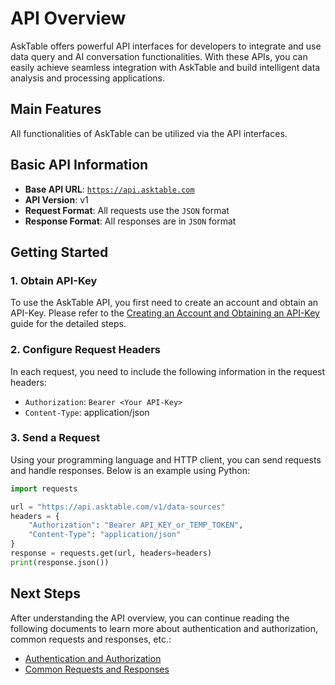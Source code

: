 # API Overview

AskTable offers powerful API interfaces for developers to integrate and use data query and AI conversation functionalities. With these APIs, you can easily achieve seamless integration with AskTable and build intelligent data analysis and processing applications.

## Main Features

All functionalities of AskTable can be utilized via the API interfaces.

## Basic API Information

- **Base API URL**: [`https://api.asktable.com`](https://api.asktable.com)
- **API Version**: v1
- **Request Format**: All requests use the `JSON` format
- **Response Format**: All responses are in `JSON` format

## Getting Started

### 1. Obtain API-Key

To use the AskTable API, you first need to create an account and obtain an API-Key. Please refer to the [Creating an Account and Obtaining an API-Key](../quick-start/create-account-and-get-api-token.md) guide for the detailed steps.

### 2. Configure Request Headers

In each request, you need to include the following information in the request headers:

- `Authorization`: `Bearer <Your API-Key>`
- `Content-Type`: application/json

### 3. Send a Request

Using your programming language and HTTP client, you can send requests and handle responses. Below is an example using Python:

```python
import requests

url = "https://api.asktable.com/v1/data-sources"
headers = {
    "Authorization": "Bearer API_KEY_or_TEMP_TOKEN",
    "Content-Type": "application/json"
}
response = requests.get(url, headers=headers)
print(response.json())
```

## Next Steps

After understanding the API overview, you can continue reading the following documents to learn more about authentication and authorization, common requests and responses, etc.:

- [Authentication and Authorization](./authentication-and-authorization.md)
- [Common Requests and Responses](./common-requests-and-responses.md)
